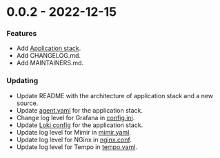 0.0.2 - 2022-12-15
===================

### Features
- Add [Application stack](./generate_data_application/).
- Add CHANGELOG.md.
- Add MAINTAINERS.md.

### Updating
- Update README with the architecture of application stack and a new source.
- Update [agent.yaml](./agent/agent.yaml) for the application stack.
- Change log level for Grafana in [config.ini](./grafana/config.ini).
- Update [Loki config](./loki/loki-config.yaml) for the application stack.
- Update log level for Mimir in [mimir.yaml](./mimir/mimir.yaml).
- Update log level for NGinx in [nginx.conf](./nginx/nginx.conf).
- Update log level for Tempo in [tempo.yaml](./tempo/tempo.yaml).
